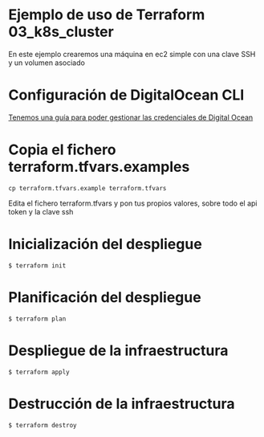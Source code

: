 # Ejemplo de uso de Terraform 03_k8s_cluster
En este ejemplo crearemos una máquina en ec2 simple con una clave SSH y un volumen asociado

# Configuración de DigitalOcean CLI
[Tenemos una guía para poder gestionar las credenciales de Digital Ocean](https://cursosdedesarrollo.com/2020/08/infraestructura-uso-de-terraform-instalacion-y-configuraciones-basicas/)
# Copia el fichero terraform.tfvars.examples
<code>cp terraform.tfvars.example terraform.tfvars</code>

Edita el fichero terraform.tfvars y pon tus propios valores, sobre todo el api token y la clave ssh

# Inicialización del despliegue
<code>$ terraform init</code>
# Planificación del despliegue
<code>$ terraform plan</code>
# Despliegue de la infraestructura
<code>$ terraform apply</code>
# Destrucción de la infraestructura
<code>$ terraform destroy</code>
